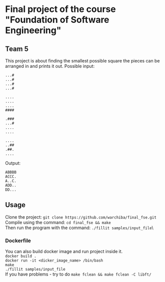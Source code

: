 
# Final project of the course "Foundation of Software Engineering" 
## Team 5

This project is about finding the smallest possible square the pieces can be arranged in and prints it out.
Possible input:
```
...#
...#
...#
...#

....
....
....
####

.###
...#
....
....

....
..##
.##.
....
```
Output:
```
ABBBB
ACCC.
A..C.
ADD..
DD...
```


## Usage

Clone the project: `git clone https://github.com/warchiba/final_fse.git`\
Compile using the command: `cd final_fse && make`\
Then run the program with the command: `./fillit samples/input_file`\

### Dockerfile
You can also build docker image and run project inside it.\
`docker build .`\
`docker run -it <dicker_image_name> /bin/bash`\
`make`\
`./fillit samples/input_file`\
If you have problems - try to do `make fclean && make fclean -C libft/`

